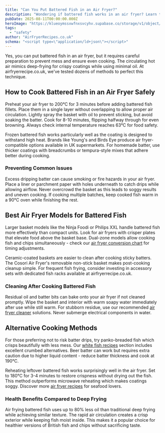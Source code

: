 ```yaml
---
title: "Can You Put Battered Fish in an Air Fryer?"
description: "Wondering if battered fish works in an air fryer? Learn the dos and don'ts, safety tips, and best practices for perfect results every time."
pubDate: 2025-08-11T00:00:00.000Z
heroImage: "https://klueoymssxwfnxsvcyhv.supabase.co/storage/v1/object/public/md/can-you-put-battered-fish-in-an-air-fryer-d436cdad.png"
tags:
  - "safety"
author: "AirFryerRecipes.co.uk"
schema: "<script type=\"application/ld+json\"></script>"
---
```


<p>Yes, you can put battered fish in an air fryer, but it requires careful preparation to prevent mess and ensure even cooking. The circulating hot air mimics deep-frying for crispy coatings while using minimal oil. At airfryerrecipe.co.uk, we've tested dozens of methods to perfect this technique.</p>

<h2>How to Cook Battered Fish in an Air Fryer Safely</h2>
<p>Preheat your air fryer to 200°C for 3 minutes before adding battered fish fillets. Place them in a single layer without overlapping to allow proper air circulation. Lightly spray the basket with oil to prevent sticking, but avoid soaking the batter. Cook for 8-10 minutes, flipping halfway through for even browning. Always check internal temperature reaches 63°C for food safety.</p>
<p>Frozen battered fish works particularly well as the coating is designed to withstand high heat. Brands like Young's and Birds Eye produce air fryer-compatible options available in UK supermarkets. For homemade batter, use thicker coatings with breadcrumbs or tempura-style mixes that adhere better during cooking.</p>

<h3>Preventing Common Issues</h3>
<p>Excess dripping batter can cause smoking or fire hazards in your air fryer. Place a liner or parchment paper with holes underneath to catch drips while allowing airflow. Never overcrowd the basket as this leads to soggy results and uneven cooking. If cooking multiple batches, keep cooked fish warm in a 90°C oven while finishing the rest.</p>

<h2>Best Air Fryer Models for Battered Fish</h2>
<p>Larger basket models like the Ninja Foodi or Philips XXL handle battered fish more effectively than compact units. Look for air fryers with crisper plates that elevate food above the basket base. Dual-zone models allow cooking fish and chips simultaneously - check our <a href=https://www.airfryerrecipe.co.uk/air-fryer-conversion-chart>air fryer conversion chart</a> for timing adjustments.</p>
<p>Ceramic-coated baskets are easier to clean after cooking sticky batters. The Cosori Air Fryer's removable non-stick basket makes post-cooking cleanup simple. For frequent fish frying, consider investing in accessory sets with dedicated fish racks available at airfryerrecipe.co.uk.</p>

<h3>Cleaning After Cooking Battered Fish</h3>
<p>Residual oil and batter bits can bake onto your air fryer if not cleaned promptly. Wipe the basket and interior with warm soapy water immediately after use while still warm. For stubborn residue, use our recommended <a href=https://www.airfryerrecipe.co.uk/air-fryer-cleaner>air fryer cleaner</a> solutions. Never submerge electrical components in water.</p>

<h2>Alternative Cooking Methods</h2>
<p>For those preferring not to risk batter drips, try panko-breaded fish which crisps beautifully with less mess. Our <a href=https://www.airfryerrecipe.co.uk/recipe-category/white-fish>white fish recipes</a> section includes excellent crumbed alternatives. Beer batter can work but requires extra caution due to higher liquid content - reduce batter thickness and cook at 190°C.</p>
<p>Reheating leftover battered fish works surprisingly well in the air fryer. Set to 180°C for 3-4 minutes to restore crispness without drying out the fish. This method outperforms microwave reheating which makes coatings soggy. Discover more <a href=https://www.airfryerrecipe.co.uk/recipes>air fryer recipes</a> for seafood lovers.</p>

<h3>Health Benefits Compared to Deep Frying</h3>
<p>Air frying battered fish uses up to 80% less oil than traditional deep frying while achieving similar texture. The rapid air circulation creates a crisp exterior while keeping fish moist inside. This makes it a popular choice for healthier versions of British fish and chips without sacrificing taste.</p>